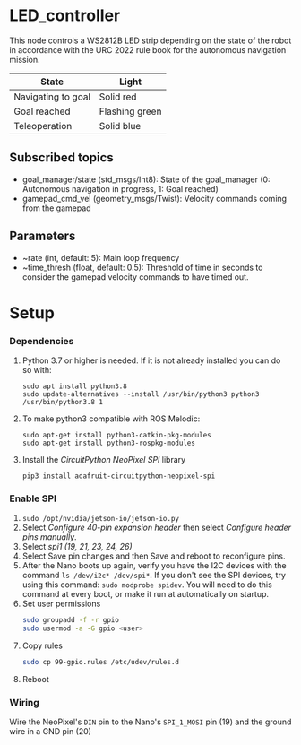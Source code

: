 # LED_controller
This node controls a WS2812B LED strip depending on the state of the robot in accordance with the URC 2022 rule book for the autonomous navigation mission.


| State              | Light          |
|--------------------|----------------|
| Navigating to goal | Solid red      |
| Goal reached       | Flashing green |
| Teleoperation      | Solid blue     |


## Subscribed topics
* goal_manager/state (std_msgs/Int8): State of the goal_manager (0: Autonomous navigation in progress, 1: Goal reached)
* gamepad_cmd_vel (geometry_msgs/Twist): Velocity commands coming from the gamepad

## Parameters
* ~rate (int, default: 5): Main loop frequency
* ~time_thresh (float, default: 0.5): Threshold of time in seconds to consider the gamepad velocity commands to have timed out.
# Setup

### Dependencies
1. Python 3.7 or higher is needed. If it is not already installed you can do so with:
    ```
    sudo apt install python3.8
    sudo update-alternatives --install /usr/bin/python3 python3 /usr/bin/python3.8 1
    ```
2. To make python3 compatible with ROS Melodic:
    ```
    sudo apt-get install python3-catkin-pkg-modules
    sudo apt-get install python3-rospkg-modules
    ```
3. Install the *CircuitPython NeoPixel SPI* library
    ```
    pip3 install adafruit-circuitpython-neopixel-spi
    ```

### Enable SPI
1. `sudo /opt/nvidia/jetson-io/jetson-io.py`
2. Select *Configure 40-pin expansion header* then select *Configure header pins manually*.
3. Select *spi1 (19, 21, 23, 24, 26)*
4. Select Save pin changes and then Save and reboot to reconfigure pins.
5. After the Nano boots up again, verify you have the I2C devices with the command `ls /dev/i2c* /dev/spi*`. If you don't see the SPI devices, try using this command: `sudo modprobe spidev`. You will need to do this command at every boot, or make it run at automatically on startup.
6. Set user permissions
    ```bash
    sudo groupadd -f -r gpio
    sudo usermod -a -G gpio <user>
    ```
7. Copy rules
    ```bash
    sudo cp 99-gpio.rules /etc/udev/rules.d
    ```
8. Reboot

### Wiring
Wire the NeoPixel's `DIN` pin to the Nano's `SPI_1_MOSI` pin (19) and the ground wire in a GND pin (20)
